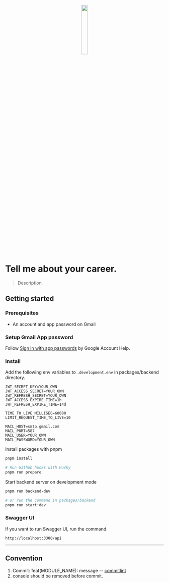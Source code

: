 <p align="center">
  <img src="https://github.com/suyeonme/Tell-me-about-your-career/assets/55128990/0f60903d-b421-47aa-8ea0-8c3e5caa18ed" width="20%" height="20%">
</p>

# Tell me about your career.
> Description

## Getting started

### Prerequisites
- An account and app password on Gmail

### Setup Gmail App password
Follow [Sign in with app passwords](https://support.google.com/accounts/answer/185833?hl=en) by Google Account Help.

### Install

Add the following env variables to `.development.env` in packages/backend directory.

```
JWT_SECRET_KEY=YOUR_OWN
JWT_ACCESS_SECRET=YOUR_OWN
JWT_REFRESH_SECRET=YOUR_OWN
JWT_ACCESS_EXPIRE_TIME=1h
JWT_REFRESH_EXPIRE_TIME=14d

TIME_TO_LIVE_MILLISEC=60000
LIMIT_REQUEST_TIME_TO_LIVE=10

MAIL_HOST=smtp.gmail.com
MAIL_PORT=587
MAIL_USER=YOUR_OWN
MAIL_PASSWORD=YOUR_OWN
```

 Install packages with pnpm

```bash
pnpm install

# Run Github hooks with Husky
pnpm run prepare
```

Start backend server on development mode

```bash
pnpm run backend-dev

# or run the command in packages/backend
pnpm run start:dev
```
### Swagger UI
If you want to run Swagger UI, run the command.
```
http://localhost:3300/api
```

---

## Convention
1. Commit: feat(MODULE_NAME): message -- [commitlint](https://commitlint.js.org/)
2. console should be removed before commit.
